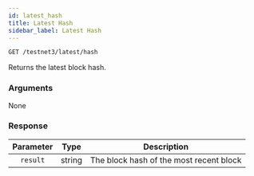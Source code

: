 ```yaml
---
id: latest_hash
title: Latest Hash
sidebar_label: Latest Hash
---
```


```bash title=ENDPOINT
GET /testnet3/latest/hash
```

Returns the latest block hash.

### Arguments

None

### Response

| Parameter |  Type  |                 Description                  |
|:---------:|:------:|:--------------------------------------------:|
| `result`  | string |   The block hash of the most recent block    |

